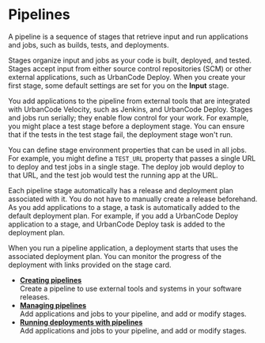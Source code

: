 # Pipelines

A pipeline is a sequence of stages that retrieve input and run applications and jobs, such as builds, tests, and deployments.

Stages organize input and jobs as your code is built, deployed, and tested. Stages accept input from either source control repositories \(SCM\) or other external applications, such as UrbanCode Deploy. When you create your first stage, some default settings are set for you on the **Input** stage.

You add applications to the pipeline from external tools that are integrated with UrbanCode Velocity, such as Jenkins, and UrbanCode Deploy. Stages and jobs run serially; they enable flow control for your work. For example, you might place a test stage before a deployment stage. You can ensure that if the tests in the test stage fail, the deployment stage won't run.

You can define stage environment properties that can be used in all jobs. For example, you might define a `TEST_URL` property that passes a single URL to deploy and test jobs in a single stage. The deploy job would deploy to that URL, and the test job would test the running app at the URL.

Each pipeline stage automatically has a release and deployment plan associated with it. You do not have to manually create a release beforehand. As you add applications to a stage, a task is automatically added to the default deployment plan. For example, if you add a UrbanCode Deploy application to a stage, and UrbanCode Deploy task is added to the deployment plan.

When you run a pipeline application, a deployment starts that uses the associated deployment plan. You can monitor the progress of the deployment with links provided on the stage card.

-   **[Creating pipelines](../../com.ibm.crelease.doc/topics/cr_pipeline_create.md)**  
Create a pipeline to use external tools and systems in your software releases.
-   **[Managing pipelines](../../com.ibm.crelease.doc/topics/cr_pipeline_manage.md)**  
Add applications and jobs to your pipeline, and add or modify stages.
-   **[Running deployments with pipelines](../../com.ibm.crelease.doc/topics/cr_pipeline_run.md)**  
Add applications and jobs to your pipeline, and add or modify stages.


